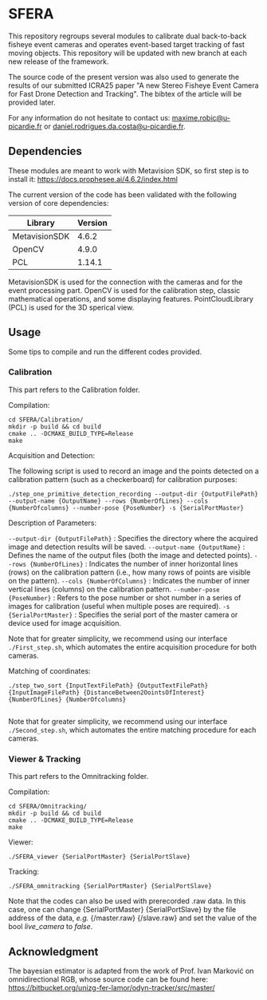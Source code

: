 # SFERA

This repository regroups several modules to calibrate dual back-to-back fisheye event cameras and operates event-based target tracking of fast moving objects. This repository will be updated with new branch at each new release of the framework.

The source code of the present version was also used to generate the results of our submitted ICRA25 paper "A new Stereo Fisheye Event Camera for Fast Drone Detection and Tracking". The bibtex of the article will be provided later.

For any information do not hesitate to contact us: maxime.robic@u-picardie.fr or daniel.rodrigues.da.costa@u-picardie.fr.

## Dependencies

These modules are meant to work with Metavision SDK, so first step is to install it: https://docs.prophesee.ai/4.6.2/index.html

The current version of the code has been validated with the following version of core dependencies:

| Library       | Version       |
| ------------- | ------------- |
| MetavisionSDK | 4.6.2         |
| OpenCV        | 4.9.0         |
| PCL           | 1.14.1        |

MetavisionSDK is used for the connection with the cameras and for the event processing part. 
OpenCV is used for the calibration step, classic mathematical operations, and some displaying features. 
PointCloudLibrary (PCL) is used for the 3D sperical view. 

## Usage
Some tips to compile and run the different codes provided.

### Calibration
This part refers to the Calibration folder.

Compilation:

```
cd SFERA/Calibration/
mkdir -p build && cd build
cmake .. -DCMAKE_BUILD_TYPE=Release
make
```

Acquisition and Detection:

The following script is used to record an image and the points detected on a calibration pattern (such as a checkerboard) for calibration purposes:
```
./step_one_primitive_detection_recording --output-dir {OutputFilePath} --output-name {OutputName} --rows {NumberOfLines} --cols {NumberOfcolumns} --number-pose {PoseNumber} -s {SerialPortMaster} 

```
Description of Parameters:

`--output-dir {OutputFilePath}` : Specifies the directory where the acquired image and detection results will be saved.
`--output-name {OutputName}` : Defines the name of the output files (both the image and detected points).
`--rows {NumberOfLines}` : Indicates the number of inner horizontal lines (rows) on the calibration pattern (i.e., how many rows of points are visible on the pattern).
`--cols {NumberOfColumns}` : Indicates the number of inner vertical lines (columns) on the calibration pattern.
`--number-pose {PoseNumber}` : Refers to the pose number or shot number in a series of images for calibration (useful when multiple poses are required).
`-s {SerialPortMaster}` : Specifies the serial port of the master camera or device used for image acquisition.

Note that for greater simplicity, we recommend using our interface `./First_step.sh`, which automates the entire acquisition procedure for both cameras.

Matching of coordinates:
```
./step_two_sort {InputTextFilePath} {OutputTextFilePath} {InputImageFilePath} {DistanceBetween2OointsOfInterest} {NumberOfLines} {NumberOfcolumns}
	
```
Note that for greater simplicity, we recommend using our interface `./Second_step.sh`, which automates the entire matching procedure for each cameras.

### Viewer & Tracking
This part refers to the Omnitracking folder.

Compilation:

```
cd SFERA/Omnitracking/
mkdir -p build && cd build
cmake .. -DCMAKE_BUILD_TYPE=Release
make
```

Viewer:

```
./SFERA_viewer {SerialPortMaster} {SerialPortSlave}

```
Tracking:
```
./SFERA_omnitracking {SerialPortMaster} {SerialPortSlave}
```
Note that the codes can also be used with prerecorded .raw data. In this case, one can change {SerialPortMaster} {SerialPortSlave} by the file address of the data, *e.g.* {/master.raw} {/slave.raw} and set the value of the bool *live_camera* to *false*.

## Acknowledgment
The bayesian estimator is adapted from the work of Prof. Ivan Marković on omnidirectional RGB, whose source code can be found here: https://bitbucket.org/unizg-fer-lamor/odyn-tracker/src/master/
